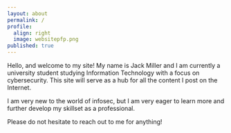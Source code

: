 ```yaml
---
layout: about
permalink: /
profile: 
  align: right
  image: websitepfp.png
published: true
---
```


Hello, and welcome to my site! My name is Jack Miller and I am currently a university student studying Information Technology with a focus on cybersecurity. This site will serve as a hub for all the content I post on the Internet.

I am very new to the world of infosec, but I am very eager to learn more and further develop my skillset as a professional. 

Please do not hesitate to reach out to me for anything!


